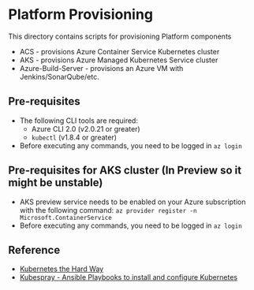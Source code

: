 # Platform Provisioning #

This directory contains scripts for provisioning Platform components

- ACS - provisions Azure Container Service Kubernetes cluster
- AKS - provisions Azure Managed Kubernetes Service cluster
- Azure-Build-Server - provisions an Azure VM with Jenkins/SonarQube/etc.

## Pre-requisites ##

- The following CLI tools are required:
  - Azure CLI 2.0 (v2.0.21 or greater)
  - `kubectl` (v1.8.4 or greater)
- Before executing any commands, you need to be logged in `az login`

## Pre-requisites for AKS cluster (In Preview so it might be unstable) ##

- AKS preview service needs to be enabled on your Azure subscription with the following command:
  `az provider register -n Microsoft.ContainerService`
- Before executing any commands, you need to be logged in `az login`

## Reference ##

- [Kubernetes the Hard Way](https://github.com/kelseyhightower/kubernetes-the-hard-way)
- [Kubespray - Ansible Playbooks to install and configure Kubernetes](https://github.com/kubernetes-incubator/kubespray)
